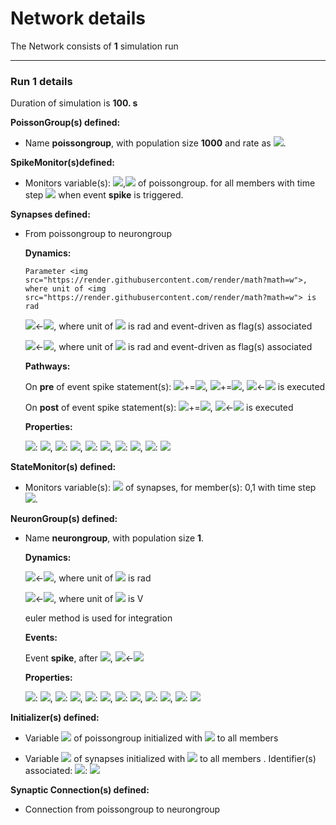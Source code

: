 # Network details
The Network consists of **1**                            simulation run
_______________________________________________________________________________
### Run 1 details
Duration of simulation is **100. s**

**PoissonGroup(s) defined:**
- 	Name **poissongroup**, with                population size **1000** and rate as <img src="https://render.githubusercontent.com/render/math?math=15. Hz">.


**SpikeMonitor(s)defined:**
- 	Monitors variable(s): <img src="https://render.githubusercontent.com/render/math?math=t">,<img src="https://render.githubusercontent.com/render/math?math=i"> of poissongroup. for all members with time step <img src="https://render.githubusercontent.com/render/math?math=100. us"> when event **spike** is triggered.


**Synapses defined:**
- 	From poissongroup to neurongroup

	**Dynamics:**

		Parameter <img src="https://render.githubusercontent.com/render/math?math=w">, where unit of <img src="https://render.githubusercontent.com/render/math?math=w"> is rad

	<img src="https://render.githubusercontent.com/render/math?math=\frac{d}{d t} Apost">&#8592;<img src="https://render.githubusercontent.com/render/math?math=- \frac{Apost}{taupost}">, where unit of <img src="https://render.githubusercontent.com/render/math?math=Apost"> is rad and event-driven as flag(s) associated

	<img src="https://render.githubusercontent.com/render/math?math=\frac{d}{d t} Apre">&#8592;<img src="https://render.githubusercontent.com/render/math?math=- \frac{Apre}{taupre}">, where unit of <img src="https://render.githubusercontent.com/render/math?math=Apre"> is rad and event-driven as flag(s) associated

	**Pathways:**

	On **pre** of event spike statement(s): <img src="https://render.githubusercontent.com/render/math?math=ge">+=<img src="https://render.githubusercontent.com/render/math?math=w">, <img src="https://render.githubusercontent.com/render/math?math=Apre">+=<img src="https://render.githubusercontent.com/render/math?math=dApre">, <img src="https://render.githubusercontent.com/render/math?math=w">&#8592;<img src="https://render.githubusercontent.com/render/math?math={clip}{\left(Apost + w,0,gmax \right)}"> is executed

	On **post** of event spike statement(s): <img src="https://render.githubusercontent.com/render/math?math=Apost">+=<img src="https://render.githubusercontent.com/render/math?math=dApost">, <img src="https://render.githubusercontent.com/render/math?math=w">&#8592;<img src="https://render.githubusercontent.com/render/math?math={clip}{\left(Apre + w,0,gmax \right)}"> is executed

	**Properties:**

	<img src="https://render.githubusercontent.com/render/math?math=gmax">: <img src="https://render.githubusercontent.com/render/math?math=0.01">, <img src="https://render.githubusercontent.com/render/math?math=dApost">: <img src="https://render.githubusercontent.com/render/math?math=-0.000105">, <img src="https://render.githubusercontent.com/render/math?math=taupost">: <img src="https://render.githubusercontent.com/render/math?math=20. ms">, <img src="https://render.githubusercontent.com/render/math?math=taupre">: <img src="https://render.githubusercontent.com/render/math?math=20. ms">, <img src="https://render.githubusercontent.com/render/math?math=dApre">: <img src="https://render.githubusercontent.com/render/math?math=0.0001">


**StateMonitor(s) defined:**
- 	Monitors variable(s): <img src="https://render.githubusercontent.com/render/math?math=w"> of synapses, for member(s): 0,1 with time step <img src="https://render.githubusercontent.com/render/math?math=100. us">.


**NeuronGroup(s) defined:**
- Name **neurongroup**, with                population size **1**.

	**Dynamics:**

	<img src="https://render.githubusercontent.com/render/math?math=\frac{d}{d t} ge">&#8592;<img src="https://render.githubusercontent.com/render/math?math=- \frac{ge}{taue}">, where unit of <img src="https://render.githubusercontent.com/render/math?math=ge"> is rad

	<img src="https://render.githubusercontent.com/render/math?math=\frac{d}{d t} v">&#8592;<img src="https://render.githubusercontent.com/render/math?math=\frac{El + ge.\left(Ee - v\right) - v}{taum}">, where unit of <img src="https://render.githubusercontent.com/render/math?math=v"> is V

	euler method is used for integration

	**Events:**

	Event **spike**, after <img src="https://render.githubusercontent.com/render/math?math=v \gt vt">, <img src="https://render.githubusercontent.com/render/math?math=v">&#8592;<img src="https://render.githubusercontent.com/render/math?math=vr">

	**Properties:**

	<img src="https://render.githubusercontent.com/render/math?math=El">: <img src="https://render.githubusercontent.com/render/math?math=-74. mV">, <img src="https://render.githubusercontent.com/render/math?math=taue">: <img src="https://render.githubusercontent.com/render/math?math=5. ms">, <img src="https://render.githubusercontent.com/render/math?math=vr">: <img src="https://render.githubusercontent.com/render/math?math=-60. mV">, <img src="https://render.githubusercontent.com/render/math?math=taum">: <img src="https://render.githubusercontent.com/render/math?math=10. ms">, <img src="https://render.githubusercontent.com/render/math?math=Ee">: <img src="https://render.githubusercontent.com/render/math?math=0. V">, <img src="https://render.githubusercontent.com/render/math?math=vt">: <img src="https://render.githubusercontent.com/render/math?math=-54. mV">


**Initializer(s) defined:**
- Variable <img src="https://render.githubusercontent.com/render/math?math=rates"> of poissongroup initialized with <img src="https://render.githubusercontent.com/render/math?math=15. Hz"> to all members 

- Variable <img src="https://render.githubusercontent.com/render/math?math=w"> of synapses initialized with <img src="https://render.githubusercontent.com/render/math?math=gmax.{rand}{\left(- \right)}"> to all members . Identifier(s) associated: 	<img src="https://render.githubusercontent.com/render/math?math=gmax">: <img src="https://render.githubusercontent.com/render/math?math=0.01">




**Synaptic Connection(s) defined:**
- Connection from poissongroup to neurongroup

